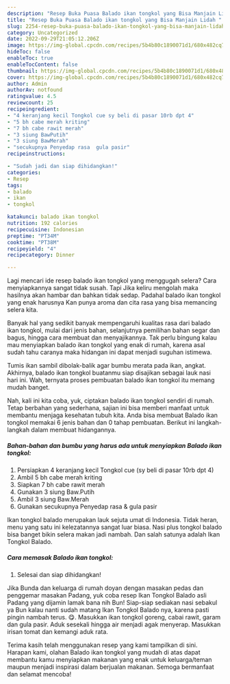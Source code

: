 ```yaml
---
description: "Resep Buka Puasa Balado ikan tongkol yang Bisa Manjain Lidah "
title: "Resep Buka Puasa Balado ikan tongkol yang Bisa Manjain Lidah "
slug: 2254-resep-buka-puasa-balado-ikan-tongkol-yang-bisa-manjain-lidah
category: Uncategorized
date: 2022-09-29T21:05:12.206Z
image: https://img-global.cpcdn.com/recipes/5b4b80c1890071d1/680x482cq70/balado-ikan-tongkol-foto-resep-utama.jpg
hideToc: false
enableToc: true
enableTocContent: false
thumbnail: https://img-global.cpcdn.com/recipes/5b4b80c1890071d1/680x482cq70/balado-ikan-tongkol-foto-resep-utama.jpg
cover: https://img-global.cpcdn.com/recipes/5b4b80c1890071d1/680x482cq70/balado-ikan-tongkol-foto-resep-utama.jpg
author: Admin
authorAv: notfound
ratingvalue: 4.5
reviewcount: 25
recipeingredient:
- "4 keranjang kecil Tongkol cue sy beli di pasar 10rb dpt 4"
- "5 bh cabe merah kriting"
- "7 bh cabe rawit merah"
- "3 siung BawPutih"
- "3 siung BawMerah"
- "secukupnya Penyedap rasa  gula pasir"
recipeinstructions:

- "Sudah jadi dan siap dihidangkan!"
categories:
- Resep
tags:
- balado
- ikan
- tongkol

katakunci: balado ikan tongkol 
nutrition: 192 calories
recipecuisine: Indonesian
preptime: "PT34M"
cooktime: "PT38M"
recipeyield: "4"
recipecategory: Dinner

---
```



Lagi mencari ide resep balado ikan tongkol yang menggugah selera? Cara menyiapkannya sangat tidak susah. Tapi Jika keliru mengolah maka hasilnya akan hambar dan bahkan tidak sedap. Padahal balado ikan tongkol yang enak harusnya Kan punya aroma dan cita rasa yang bisa memancing selera kita.


Banyak hal yang sedikit banyak mempengaruhi kualitas rasa dari balado ikan tongkol, mulai dari jenis bahan, selanjutnya pemilihan bahan segar dan bagus, hingga cara membuat dan menyajikannya. Tak perlu bingung kalau mau menyiapkan balado ikan tongkol yang enak di rumah, karena asal sudah tahu caranya maka hidangan ini dapat menjadi suguhan istimewa.

Tumis ikan sambil dibolak-balik agar bumbu merata pada ikan, angkat. Akhirnya, balado ikan tongkol buatanmu siap disajikan sebagai lauk nasi hari ini. Wah, ternyata proses pembuatan balado ikan tongkol itu memang mudah banget.


Nah, kali ini kita coba, yuk, ciptakan balado ikan tongkol sendiri di rumah. Tetap berbahan yang sederhana, sajian ini bisa memberi manfaat untuk membantu menjaga kesehatan tubuh kita. Anda bisa membuat Balado ikan tongkol memakai 6 jenis bahan dan 0 tahap pembuatan. Berikut ini langkah-langkah dalam membuat hidangannya.

<!--inarticleads1-->

##### Bahan-bahan dan bumbu yang harus ada untuk menyiapkan Balado ikan tongkol:

1. Persiapkan 4 keranjang kecil Tongkol cue (sy beli di pasar 10rb dpt 4)
1. Ambil 5 bh cabe merah kriting
1. Siapkan 7 bh cabe rawit merah
1. Gunakan 3 siung Baw.Putih
1. Ambil 3 siung Baw.Merah
1. Gunakan secukupnya Penyedap rasa &amp; gula pasir


Ikan tongkol balado merupakan lauk sejuta umat di Indonesia. Tidak heran, menu yang satu ini kelezatannya sangat luar biasa. Nasi plus tongkol balado bisa banget bikin selera makan jadi nambah. Dan salah satunya adalah Ikan Tongkol Balado. 

<!--inarticleads2-->

##### Cara memasak Balado ikan tongkol:


1. Selesai dan siap dihidangkan!

Jika Bunda dan keluarga di rumah doyan dengan masakan pedas dan penggemar masakan Padang, yuk coba resep Ikan Tongkol Balado asli Padang yang dijamin lamak bana nih Bun! Siap-siap sediakan nasi sebakul ya Bun kalau nanti sudah matang Ikan Tongkol Balado nya, karena pasti pingin nambah terus. 😋. Masukkan ikan tongkol goreng, cabai rawit, garam dan gula pasir. Aduk sesekali hingga air menjadi agak menyerap. Masukkan irisan tomat dan kemangi aduk rata. 

Terima kasih telah menggunakan resep yang kami tampilkan di sini. Harapan kami, olahan Balado ikan tongkol yang mudah di atas dapat membantu kamu menyiapkan makanan yang enak untuk keluarga/teman maupun menjadi inspirasi dalam berjualan makanan. Semoga bermanfaat dan selamat mencoba!
